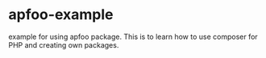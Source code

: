 apfoo-example
=============

example for using apfoo package. This is to learn how to use composer for PHP and creating
own packages.
